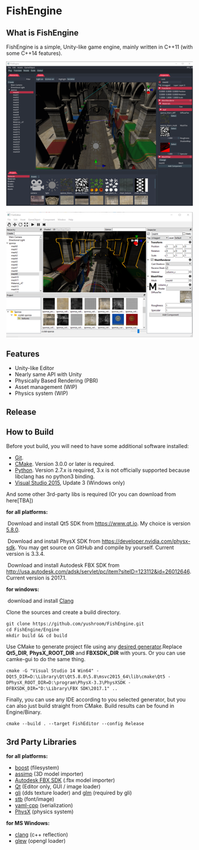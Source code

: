 # FishEngine

## What is FishEngine

FishEngine is a simple, Unity-like game engine, mainly written in C++11 (with some C++14 features).

![1](Snapshot/20161129.png)

![2](Snapshot/20170215.png)



## Features

- Unity-like Editor
- Nearly same API with Unity
- Physically Based Rendering (PBR)
- Asset management (WIP)
- Physics system (WIP)




## Release



## How to Build

Before yout build, you will need to have some additional software installed:

- [Git](http://git-scm.com/downloads).
- [CMake](https://cmake.org/download/). Version 3.0.0 or later is required.
- [Python](https://www.python.org/downloads/). Version 2.7.x is required, 3.x is not officially supported because libclang has no python3 binding.
- [Visual Studio 2015](https://www.visualstudio.com/downloads), Update 3 (Windows only)



And some other 3rd-party libs is required (Or you can download from here[TBA])

**for all platforms:**

​	Download and install Qt5 SDK from https://www.qt.io. My choice is version [5.8.0](http://download.qt.io/official_releases/qt/5.8/5.8.0/qt-opensource-mac-x64-clang-5.8.0.dmg).

​	Download and install PhysX SDK from https://developer.nvidia.com/physx-sdk. You may get source on GitHub and compile by yourself. Current version is 3.3.4.

​	Download and install Autodesk FBX SDK from http://usa.autodesk.com/adsk/servlet/pc/item?siteID=123112&id=26012646. Current version is 2017.1.

**for windows:**

​	download and install [Clang](http://releases.llvm.org/3.9.1/LLVM-3.9.1-win64.exe)



Clone the sources and create a build directory.

```shell
git clone https://github.com/yushroom/FishEngine.git
cd FishEngine/Engine
mkdir build && cd build
```
Use CMake to generate project file using any [desired generator](https://cmake.org/cmake/help/v3.0/manual/cmake-generators.7.html).Replace **Qt5_DIR**, **PhysX_ROOT_DIR** and **FBXSDK_DIR** with yours. Or you can use camke-gui to do the same thing.

```shell
cmake -G "Visual Studio 14 Win64" -DQt5_DIR=D:\Library\Qt\Qt5.8.0\5.8\msvc2015_64\lib\cmake\Qt5 -DPhysX_ROOT_DIR=D:\program\PhysX-3.3\PhysXSDK -DFBXSDK_DIR="D:\Library\FBX SDK\2017.1" ..
```

Finally, you can use any IDE according to you selected generator, but you can also just build straight from CMake. Build results can be found in Engine/Binary.

```shell
cmake --build . --target FishEditor --config Release
```



## 3rd Party Libraries

**for all platforms:**

- [boost](http://www.boost.org/) (filesystem)
- [assimp](https://github.com/assimp/assimp) (3D model importer)
- [Autodesk FBX SDK](http://www.autodesk.com/products/fbx/overview) (.fbx model importer)
- [Qt](https://www.qt.io) (Editor only,  GUI / image loader)
- [gli](https://github.com/g-truc/gli) (dds texture loader) and [glm](https://github.com/g-truc/glm) (required by gli)
- [stb](https://github.com/nothings/stb) (font/image)
- [yaml-cpp](https://github.com/jbeder/yaml-cpp) (serialization)
- [PhysX](https://developer.nvidia.com/physx-sdk) (physics system)


**for MS Windows:**

- [clang](http://www.boost.org/) (c++ reflection)
- [glew](https://github.com/nigels-com/glew) (opengl loader)

